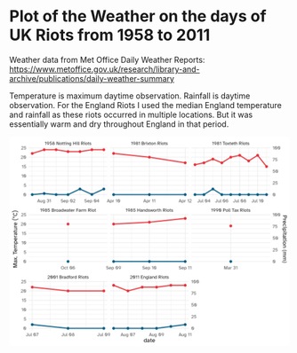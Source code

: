 # Plot of the Weather on the days of UK Riots from 1958 to 2011

Weather data from Met Office Daily Weather Reports:
https://www.metoffice.gov.uk/research/library-and-archive/publications/daily-weather-summary

Temperature is maximum daytime observation. Rainfall is daytime observation. 
For the England Riots I used
the median England temperature and rainfall as these riots occurred in multiple
locations. But it was essentially warm and dry throughout England in that period.

![](uk-riot-weather-2024-08-04.png)